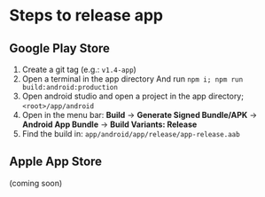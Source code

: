 # Steps to release app

## Google Play Store

1. Create a git tag (e.g.: `v1.4-app`)
2. Open a terminal in the app directory
   And run `npm i; npm run build:android:production`
3. Open android studio and open a project in the app directory;
   `<root>/app/android`
4. Open in the menu bar:
   **Build**
   -> **Generate Signed Bundle/APK**
   -> **Android App Bundle**
   -> **Build Variants: Release**
5. Find the build in: `app/android/app/release/app-release.aab`

## Apple App Store

(coming soon)
